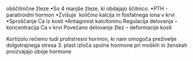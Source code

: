 obščitnične žleze
•So 4 manjše žleze, ki obdajajo ščitnico.
•PTH - paratiroidni hormon
•Zvišuje  količino kalcija in fosfatnega iona v krvi
•Sproščanje Ca iz kosti
•Antagonist kalcitoninu
Regulacija delovanja – koncentracija Ca v krvi
Povečano delovanje žlez – deformacije kosti

Kortizolu rečemo tudi protistresni hormon, ki nam omogoča preživetje dolgotrajnega stresa
3. plast izloča spolne hormone pri moških in ženskah proizvajajo oboje hormone